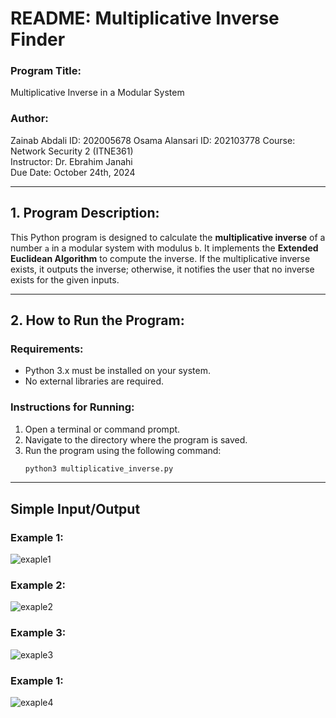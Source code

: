 # README: Multiplicative Inverse Finder

### Program Title:
Multiplicative Inverse in a Modular System

### Author:
Zainab Abdali ID: 202005678 
Osama Alansari ID: 202103778
Course: Network Security 2 (ITNE361)  
Instructor: Dr. Ebrahim Janahi  
Due Date: October 24th, 2024

---

## 1. Program Description:
This Python program is designed to calculate the **multiplicative inverse** of a number `a` in a modular system with modulus `b`. It implements the **Extended Euclidean Algorithm** to compute the inverse. If the multiplicative inverse exists, it outputs the inverse; otherwise, it notifies the user that no inverse exists for the given inputs.

---

## 2. How to Run the Program:

### Requirements:
- Python 3.x must be installed on your system.
- No external libraries are required.

### Instructions for Running:
1. Open a terminal or command prompt.
2. Navigate to the directory where the program is saved.
3. Run the program using the following command:
   ```bash
   python3 multiplicative_inverse.py
---
## Simple Input/Output

### Example 1:
![ exaple1](EXA1.png)

### Example 2:
![ exaple2](EXA2.png)

### Example 3:
![ exaple3](EXA3.png)

### Example 1:
![ exaple4](EXA4.png)

